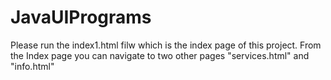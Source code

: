 # JavaUIPrograms 
Please run the index1.html filw which is the index page of this project.
From the Index page you can navigate to two other pages "services.html" and "info.html" 